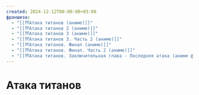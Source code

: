 ```yaml
---
created: 2024-12-12T00:00:00+03:00
франшиза:
  - "[[⛩️Атака титанов (аниме)]]"
  - "[[⛩️Атака титанов 2 (аниме)]]"
  - "[[⛩️Атака титанов 3 (аниме)]]"
  - "[[⛩️Атака титанов 3. Часть 2 (аниме)]]"
  - "[[⛩️Атака титанов. Финал (аниме)]]"
  - "[[⛩️Атака титанов. Финал. Часть 2 (аниме)]]"
  - "[[⛩️Атака титанов. Заключительная глава - Последняя атака (аниме фильм)]]"
---
```


# Атака титанов

